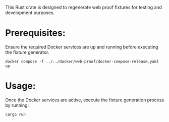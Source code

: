This Rust crate is designed to regenerate web proof fixtures for testing and development purposes.

# Prerequisites:

Ensure the required Docker services are up and running before executing the fixture generator.

```
docker compose -f ../../docker/web-proof/docker-compose-release.yaml up
```

# Usage:
Once the Docker services are active, execute the fixture generation process by running:
```
cargo run
```